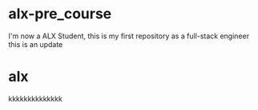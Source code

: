 # alx-pre_course
I'm now a ALX Student, this is my first repository as a full-stack engineer
this is an update
# alx
kkkkkkkkkkkkkk
